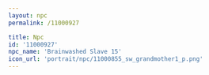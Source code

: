 ```yaml
---
layout: npc
permalink: /11000927

title: Npc
id: '11000927'
npc_name: 'Brainwashed Slave 15'
icon_url: 'portrait/npc/11000855_sw_grandmother1_p.png'
---
```


